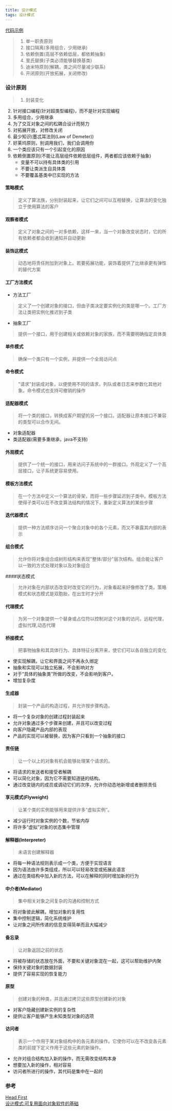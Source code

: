 ```yaml
---
title: 设计模式
tags: 设计模式
---
```

[代码示例](https://github.com/xu6148152/Design-Patterns)   

>1. 单一职责原则
>2. 接口隔离(多用组合，少用继承)
>3. 依赖倒置(高层不依赖低层，都依赖抽象)
>4. 里氏替换(子类必须能够替换基类)
>5. 迪米特原则(解耦，类之间尽量减少联系)
>6. 开闭原则(开放拓展，关闭修改)

### 设计原则

>  
> 1. 封装变化
2. 针对接口编程(针对超类型编程)，而不是针对实现编程
3. 多用组合，少用继承
4. 为了交互对象之间的松耦合设计而努力
5. 对拓展开放，对修改关闭
6. 最少知识(墨忒耳法则(Law of Demeter))
7. 好莱坞原则，别调用我们，我们会调用你
8. 一个类应该只有一个引起变化的原因
9. 依赖倒置原则(不能让高层组件依赖低层组件，两者都应该依赖于抽象)
   * 变量不可以持有具体类的引用
   * 不要让类派生自具体类
   * 不要覆盖基类中已实现的方法


#### 策略模式

>定义了算法族，分别封装起来，让它们之间可以互相替换，让算法的变化独立于使用算法的客户 

#### 观察者模式
>定义了对象之间的一对多依赖，这样一来，当一个对象改变状态时，它的所有依赖者都会收到通知并自动更新

#### 装饰这模式
>动态地将责任附加到对象上。若要拓展功能，装饰着提供了比继承更有弹性的替代方案

#### 工厂方法模式  
* 方法工厂  

>定义了一个创建对象的接口，但由子类决定要实例化的类是哪一个。工厂方法让类把实例化推迟到子类  

* 抽象工厂

>提供一个接口，用于创建相关或依赖对象的家族，而不需要明确指定具体类  

#### 单件模式
>确保一个类只有一个实例，并提供一个全局访问点

#### 命令模式
>"请求"封装成对象，以便使用不同的请求，列队或者日志来参数化其他对象。命令模式也支持可撤销的操作

#### 适配器模式
>将一个类的接口，转换成客户期望的另一个接口。适配器让原本接口不兼容的类型可以合作无间。

* 对象适配器
* 类适配器(需要多重继承，java不支持)

#### 外观模式
>提供了一个统一的接口，用来访问子系统中的一群接口。外观定义了一个高层接口，让子系统更容易使用。

#### 模板方法模式
>在一个方法中定义一个算法的骨架，而将一些步骤延迟到子类中。模板方法使得子类可以在不改变算法结构的情况下，重新定义算法的某些步骤

#### 迭代器模式
>提供一种方法顺序访问一个聚合对象中的各个元素，而又不暴露其内部的表示

#### 组合模式
>允许你将对象组合成树形结构来表现"整体/部分"层次结构。组合能让客户以一致的方式处理对象以及对象组合

####状态模式
>允许对象在内部状态改变时改变它的行为，对象看起来好像修改了类。策略模式和状态模式是双胞胎，在出生时才分开

#### 代理模式
>为另一个对象提供一个替身或占位符以控制对这个对象的访问，远程代理，虚拟代理,动态代理

#### 桥接模式
>把事物抽象和其具体行为、具体特征分离开来，使它们可以各自独立的变化 
>
 * 使实现解耦，让它和界面之间不再永久绑定
 * 抽象和实现可以独立拓展，不会影响对方
 * 对于“具体的抽象类”所做的改变，不会影响到客户。
 * 增加复杂度

#### 生成器
>封装一个产品的构造过程，并允许按步骤构造。
>
  * 将一个复杂对象的创建过程封装起来
  * 允许对象通过多个步骤来创建，并且可以改变过程
  * 向客户隐藏产品内部的表现
  * 产品的实现可以被替换，因为客户只看到一个抽象的接口

#### 责任链
>让一个以上的对象有机会能够处理某个请求的。
>
  * 将请求的发送者和接受者解耦
  * 可以简化对象，因为它不需要知道链的结构。
  * 通过改变链内的成员或调动它们的次序，允许你动态地新增或者删除责任
  
#### 享元模式(Flyweight)  
>让某个类的实例能够用来提供许多“虚拟实例”。
>
  * 减少运行时对象实例的个数，节省内存
  * 将许多“虚拟”对象的状态集中管理

#### 解释器(Interpreter)
>未语言创建解释器
>
  * 将每一种语法规则表示成一个类，方便于实现语言
  * 因为语法由许多类组成，所以可以轻易改变或拓展此语言
  * 通过在类结构中加入新的方法，可以在解释的同时增加新的行为

#### 中介者(Mediator)
>集中相关对象之间复杂的沟通和控制方式
>
  * 将对象彼此解耦，增加对象的复用性
  * 集中控制逻辑，简化系统维护
  * 让对象之间所传递的信息变得简单而且大幅减少

#### 备忘录
>让对象返回之前的状态
>
  * 将被存储的状态放在外面，不要和关键对象混在一起，这可以帮助维护内聚
  * 保持关键对象的数据封装
  * 提供了容易实现的恢复能力
  
#### 原型
>创建对象的种类，并且通过拷贝这些原型创建新的对象
>
  * 对客户隐藏创建新实例的复杂性
  * 提供让客户能够产生未知类型对象的选项  
  
#### 访问者
>表示一个作用于某对象结构中的各元素的操作。它使你可以在不改变各元素类的前提下定义作用于这些元素的新操作。
>
  * 允许对组合结构加入新的操作，而无需改变结构本身
  * 想要加入新的操作，相对容易
  * 访问者所进行的操作，其代码是集中在一起的  




### 参考
[Head First](https://www.amazon.cn/Head-First%E8%AE%BE%E8%AE%A1%E6%A8%A1%E5%BC%8F-%E5%BC%97%E9%87%8C%E6%9B%BC/dp/B0011FBU34/ref=sr_1_5?ie=UTF8&qid=1478679780&sr=8-5&keywords=%E5%A4%A7%E8%AF%9D%E8%AE%BE%E8%AE%A1%E6%A8%A1%E5%BC%8F)  
[设计模式:可复用面向对象软件的基础](https://www.amazon.cn/%E8%AE%A1%E7%AE%97%E6%9C%BA%E7%A7%91%E5%AD%A6%E4%B8%9B%E4%B9%A6-%E8%AE%BE%E8%AE%A1%E6%A8%A1%E5%BC%8F-%E5%8F%AF%E5%A4%8D%E7%94%A8%E9%9D%A2%E5%90%91%E5%AF%B9%E8%B1%A1%E8%BD%AF%E4%BB%B6%E7%9A%84%E5%9F%BA%E7%A1%80-Erich-Gamma/dp/B001130JN8/ref=sr_1_1?ie=UTF8&qid=1478679820&sr=8-1&keywords=%E8%AE%BE%E8%AE%A1%E6%A8%A1%E5%BC%8F)